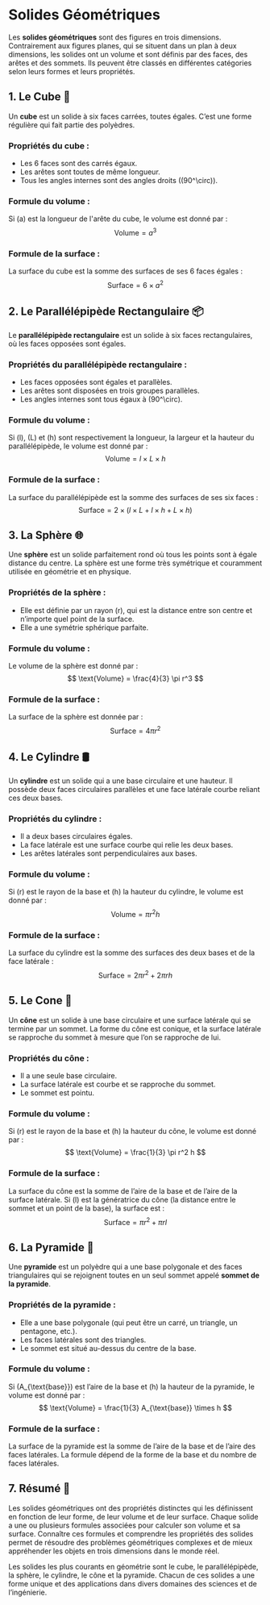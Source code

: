 # Solides Géométriques

Les **solides géométriques** sont des figures en trois dimensions. Contrairement aux figures planes, qui se situent dans un plan à deux dimensions, les solides ont un volume et sont définis par des faces, des arêtes et des sommets. Ils peuvent être classés en différentes catégories selon leurs formes et leurs propriétés. 

## 1. **Le Cube** 🎲

Un **cube** est un solide à six faces carrées, toutes égales. C’est une forme régulière qui fait partie des polyèdres.

### Propriétés du cube :
- Les 6 faces sont des carrés égaux.
- Les arêtes sont toutes de même longueur.
- Tous les angles internes sont des angles droits (\(90^\circ\)).
  
### Formule du volume :
Si \(a\) est la longueur de l'arête du cube, le volume est donné par :
$$ \text{Volume} = a^3 $$

### Formule de la surface :
La surface du cube est la somme des surfaces de ses 6 faces égales :
$$ \text{Surface} = 6 \times a^2 $$

## 2. **Le Parallélépipède Rectangulaire** 📦

Le **parallélépipède rectangulaire** est un solide à six faces rectangulaires, où les faces opposées sont égales.

### Propriétés du parallélépipède rectangulaire :
- Les faces opposées sont égales et parallèles.
- Les arêtes sont disposées en trois groupes parallèles.
- Les angles internes sont tous égaux à \(90^\circ\).

### Formule du volume :
Si \(l\), \(L\) et \(h\) sont respectivement la longueur, la largeur et la hauteur du parallélépipède, le volume est donné par :
$$ \text{Volume} = l \times L \times h $$

### Formule de la surface :
La surface du parallélépipède est la somme des surfaces de ses six faces :
$$ \text{Surface} = 2 \times (l \times L + l \times h + L \times h) $$

## 3. **La Sphère** 🌐

Une **sphère** est un solide parfaitement rond où tous les points sont à égale distance du centre. La sphère est une forme très symétrique et couramment utilisée en géométrie et en physique.

### Propriétés de la sphère :
- Elle est définie par un rayon \(r\), qui est la distance entre son centre et n’importe quel point de la surface.
- Elle a une symétrie sphérique parfaite.

### Formule du volume :
Le volume de la sphère est donné par :
$$ \text{Volume} = \frac{4}{3} \pi r^3 $$

### Formule de la surface :
La surface de la sphère est donnée par :
$$ \text{Surface} = 4 \pi r^2 $$

## 4. **Le Cylindre** 🛢️

Un **cylindre** est un solide qui a une base circulaire et une hauteur. Il possède deux faces circulaires parallèles et une face latérale courbe reliant ces deux bases.

### Propriétés du cylindre :
- Il a deux bases circulaires égales.
- La face latérale est une surface courbe qui relie les deux bases.
- Les arêtes latérales sont perpendiculaires aux bases.

### Formule du volume :
Si \(r\) est le rayon de la base et \(h\) la hauteur du cylindre, le volume est donné par :
$$ \text{Volume} = \pi r^2 h $$

### Formule de la surface :
La surface du cylindre est la somme des surfaces des deux bases et de la face latérale :
$$ \text{Surface} = 2 \pi r^2 + 2 \pi r h $$

## 5. **Le Cone** 🍦

Un **cône** est un solide à une base circulaire et une surface latérale qui se termine par un sommet. La forme du cône est conique, et la surface latérale se rapproche du sommet à mesure que l’on se rapproche de lui.

### Propriétés du cône :
- Il a une seule base circulaire.
- La surface latérale est courbe et se rapproche du sommet.
- Le sommet est pointu.

### Formule du volume :
Si \(r\) est le rayon de la base et \(h\) la hauteur du cône, le volume est donné par :
$$ \text{Volume} = \frac{1}{3} \pi r^2 h $$

### Formule de la surface :
La surface du cône est la somme de l’aire de la base et de l’aire de la surface latérale. Si \(l\) est la génératrice du cône (la distance entre le sommet et un point de la base), la surface est :
$$ \text{Surface} = \pi r^2 + \pi r l $$

## 6. **La Pyramide** 🔺

Une **pyramide** est un polyèdre qui a une base polygonale et des faces triangulaires qui se rejoignent toutes en un seul sommet appelé **sommet de la pyramide**.

### Propriétés de la pyramide :
- Elle a une base polygonale (qui peut être un carré, un triangle, un pentagone, etc.).
- Les faces latérales sont des triangles.
- Le sommet est situé au-dessus du centre de la base.

### Formule du volume :
Si \(A_{\text{base}}\) est l’aire de la base et \(h\) la hauteur de la pyramide, le volume est donné par :
$$ \text{Volume} = \frac{1}{3} A_{\text{base}} \times h $$

### Formule de la surface :
La surface de la pyramide est la somme de l’aire de la base et de l’aire des faces latérales. La formule dépend de la forme de la base et du nombre de faces latérales.

## 7. **Résumé** 📝

Les solides géométriques ont des propriétés distinctes qui les définissent en fonction de leur forme, de leur volume et de leur surface. Chaque solide a une ou plusieurs formules associées pour calculer son volume et sa surface. Connaître ces formules et comprendre les propriétés des solides permet de résoudre des problèmes géométriques complexes et de mieux appréhender les objets en trois dimensions dans le monde réel.

Les solides les plus courants en géométrie sont le cube, le parallélépipède, la sphère, le cylindre, le cône et la pyramide. Chacun de ces solides a une forme unique et des applications dans divers domaines des sciences et de l’ingénierie.